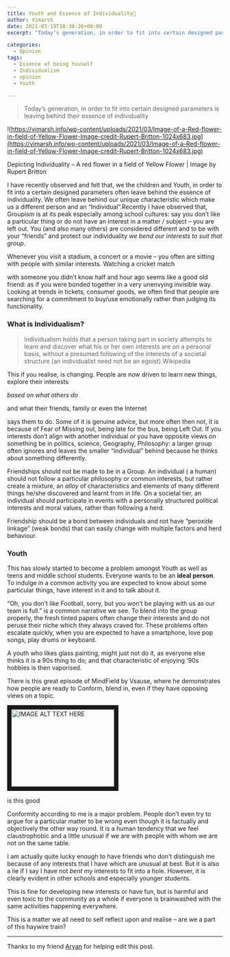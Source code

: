 ```yaml
---
title: Youth and Essence of Individuality👦
author: Vimarsh
date: 2021-03-19T18:38:26+00:00
excerpt: "Today’s generation, in order to fit into certain designed parameters is leaving behind their essence of individuality. Is individuality lost under influence and inaction? How does Groupism affect us? This is my opinion on today's youth's mindset, interests and individuality."

categories:
  - Opinion
tags:
  - Essence of being Youself
  - Individualism
  - opinion
  - Youth

---
```



> Today’s generation, in order to fit into certain designed parameters is leaving behind their essence of individuality

![https://vimarsh.info/wp-content/uploads/2021/03/Image-of-a-Red-flower-in-field-of-Yellow-Flower-Image-credit-Rupert-Britton-1024x683.jpg](https://vimarsh.info/wp-content/uploads/2021/03/Image-of-a-Red-flower-in-field-of-Yellow-Flower-Image-credit-Rupert-Britton-1024x683.jpg)

Depicting Individuality – A red flower in a field of Yellow Flower | Image by Rupert Britton


I have recently observed and felt that, we the children and Youth, in order to fit into a certain designed parameters often leave behind the essence of individuality. We often leave behind our unique characteristic which make us a different person and an “Individual”.Recently I have observed that, Groupism is at its peak especially among school cultures: say you don’t like a particular thing or do not have an interest in a matter / subject – you are left out. You (and also many others) are considered different and to be with your “friends” and protect our individuality *we bend our interests to suit that group*.

Whenever you visit a stadium, a concert or a movie – you often are sitting with people with similar interests. Watching a cricket match

with someone you didn’t know half and hour ago seems like a good old friend: as if you were bonded together in a very unenvying invisible way. Looking at trends in tickets, consumer goods, we often find that people are searching for a commitment to buy/use emotionally rather than judging its functionality.

### What is Individualism?

> Individualism holds that a person taking part in society attempts to learn and discover what his or her own interests are on a personal basis, without a presumed following of the interests of a societal structure (an individualist need not be an egoist).Wikipedia

This if you realise, is changing. People are now driven to learn new things, explore their interests

*based on what others do*

and what their friends, family or even the Internet

says them to do. Some of it is genuine advice, but more often then not, it is because of Fear of Missing out, being late for the bus, being Left Out. If you interests don’t align with another individual or you have opposite views on something be in politics, science, Geography, Philosophy: a larger group often ignores and leaves the smaller “individual” behind because he thinks about something differently.

Friendships should not be made to be in a Group. An individual ( a human) should not follow a particular philosophy or common interests, but rather create a mixture, an *alloy* of characteristics and elements of many different things he/she discovered and learnt from in life. On a societal tier, an individual should participate in events with a personally structured political interests and moral values, rather than following a herd.

Friendship should be a bond between individuals and not have “peroxide linkage” (weak bonds) that can easily change with multiple factors and herd behaviour.

### Youth

This has slowly started to become a problem amongst Youth as well as teens and middle school students. Everyone wants to be an **ideal person**. To indulge in a common activity you are expected to know about some particular things, have interest in it and to talk about it.

“Oh, you don’t like Football, sorry, but you won’t be playing with us as our team is full.” is a common narrative we see. To blend into the group properly, the fresh tinted papers often change their interests and do not peruse their niche which they always craved for. These problems often escalate quickly, when you are expected to have a smartphone, love pop songs, play drums or keyboard.

A youth who likes glass painting, might just not do it, as everyone else thinks it is a 90s thing to do; and that characteristic of enjoying ’90s hobbies is then vaporised.

There is this great episode of MindField by Vsause, where he demonstrates how people are ready to Conform, blend in, even if they have opposing views on a topic.

<a href="http://www.youtube.com/watch?feature=player_embedded&v=fbyIYXEu-nQ
" target="_blank"><img src="http://img.youtube.com/vi/fbyIYXEu-nQ/0.jpg" 
alt="IMAGE ALT TEXT HERE" width="240" height="180" border="10" /></a>

is this good
<!-- {{< youtube fbyIYXEu-nQ >}} -->
Conformity according to me is a major problem. People don’t even try to argue for a particular matter to be wrong even though it is factually and objectively the other way round. It is a human tendency that we feel claustrophobic and a little unusual if we are with people with whom we are not on the same table.

I am actually quite lucky enough to have friends who don’t distinguish me because of any interests that I have which are unusual at best. But it is also a lie if I say I have not *bent* my interests to fit into a hole. However, it is clearly evident in other schools and especially younger students.

This is fine for developing new interests or have fun, but is harmful and even toxic to the community as a whole if everyone is brainwashed with the same activities happening everywhere.

This is a matter we all need to self reflect upon and realise – are we a part of this haywire train?

---

Thanks to my friend [Aryan](http://aryantiwari.com/?src=vimarsh) for helping edit this post.